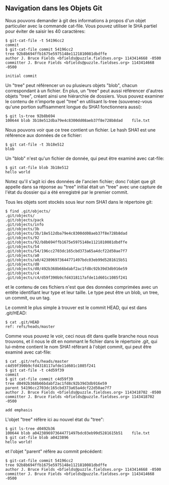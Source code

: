 ## Navigation dans les Objets Git ##

Nous pouvons demander à git des informations à propos d'un objet
particulier avec la commande cat-file. Vous pouvez utiliser le SHA
partiel pour éviter de saisir les 40 caractères:

    $ git-cat-file -t 54196cc2
    commit
    $ git-cat-file commit 54196cc2
    tree 92b8b694ffb1675e5975148e1121810081dbdffe
    author J. Bruce Fields <bfields@puzzle.fieldses.org> 1143414668 -0500
    committer J. Bruce Fields <bfields@puzzle.fieldses.org> 1143414668 -0500

    initial commit

Un "tree" peut référencer un ou plusieurs objets "blob", chacun correspondant
à un fichier. En plus, un "tree" peut aussi référencer d'autres objets "tree",
créant ainsi une hiérarchie de dossiers. Vous pouvez examiner le contenu
de n'importe quel "tree" en utilisant ls-tree (souvenez-vous qu'une portion
suffisamment longue du SHA1 fonctionnera aussi):

    $ git ls-tree 92b8b694
    100644 blob 3b18e512dba79e4c8300dd08aeb37f8e728b8dad    file.txt

Nous pouvons voir que ce tree contient un fichier. Le hash SHA1 est une
référence aux données de ce fichier:

    $ git cat-file -t 3b18e512
    blob

Un "blob" n'est qu'un fichier de donnée, qui peut être examiné avec cat-file:

    $ git cat-file blob 3b18e512
    hello world

Notez qu'il s'agit ici des données de l'ancien fichier; donc l'objet que
git appelle dans sa réponse au "tree" initial était un "tree" avec une
capture de l'état du dossier qui a été enregistré par le premier commit.

Tous les objets sont stockés sous leur nom SHA1 dans le répertoire git:

    $ find .git/objects/
    .git/objects/
    .git/objects/pack
    .git/objects/info
    .git/objects/3b
    .git/objects/3b/18e512dba79e4c8300dd08aeb37f8e728b8dad
    .git/objects/92
    .git/objects/92/b8b694ffb1675e5975148e1121810081dbdffe
    .git/objects/54
    .git/objects/54/196cc2703dc165cbd373a65a4dcf22d50ae7f7
    .git/objects/a0
    .git/objects/a0/423896973644771497bdc03eb99d5281615b51
    .git/objects/d0
    .git/objects/d0/492b368b66bdabf2ac1fd8c92b39d3db916e59
    .git/objects/c4
    .git/objects/c4/d59f390b9cfd4318117afde11d601c1085f241

et le contenu de ces fichiers n'est que des données comprimées avec
un entête identifiant leur type et leur taille. Le type peut être
un blob, un tree, un commit, ou un tag.

Le commit le plus simple à trouver est le commit HEAD, qui est
dans .git/HEAD:

    $ cat .git/HEAD
    ref: refs/heads/master

Comme vous pouvez le voir, ceci nous dit dans quelle branche nous nous
trouvons, et il nous le dit en nommant le fichier dans le répertoire
.git, qui lui-même contient le nom SHA1 référant à l'objet commit,
qui peut être examiné avec cat-file:

    $ cat .git/refs/heads/master
    c4d59f390b9cfd4318117afde11d601c1085f241
    $ git cat-file -t c4d59f39
    commit
    $ git cat-file commit c4d59f39
    tree d0492b368b66bdabf2ac1fd8c92b39d3db916e59
    parent 54196cc2703dc165cbd373a65a4dcf22d50ae7f7
    author J. Bruce Fields <bfields@puzzle.fieldses.org> 1143418702 -0500
    committer J. Bruce Fields <bfields@puzzle.fieldses.org> 1143418702 -0500

    add emphasis

L'objet "tree" réfère ici au nouvel état du "tree":

    $ git ls-tree d0492b36
    100644 blob a0423896973644771497bdc03eb99d5281615b51    file.txt
    $ git cat-file blob a0423896
    hello world!

et l'objet "parent" réfère au commit précédent:

    $ git-cat-file commit 54196cc2
    tree 92b8b694ffb1675e5975148e1121810081dbdffe
    author J. Bruce Fields <bfields@puzzle.fieldses.org> 1143414668 -0500
    committer J. Bruce Fields <bfields@puzzle.fieldses.org> 1143414668 -0500
